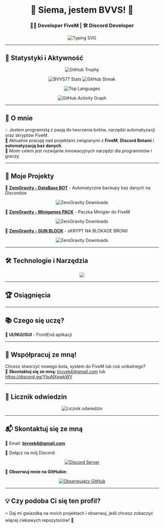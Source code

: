 <h1 align="center">👋 Siema, jestem BVVS! 🚀</h1>
<h3 align="center">👨‍💻 Developer FiveM | 🛠️ Discord Developer</h3>

<p align="center">
  <img src="https://readme-typing-svg.herokuapp.com?font=Fira+Code&size=22&pause=1000&color=F7F7F7&width=500&lines=💡+Tworzę+boty+i+automatyzacje;🔥+Obserwuj+i+daj+⭐+jeśli+podoba+Ci+się+moje+repozytoria!" alt="Typing SVG">
</p>

---

## 🌟 **Statystyki i Aktywność**
<p align="center">
  <img src="https://github-profile-trophy.vercel.app/?username=BVVS77&theme=radical&no-frame=true&margin-w=5&column=7" alt="GitHub Trophy"/>
</p>

<p align="center">
  <img src="https://github-readme-stats.vercel.app/api?username=BVVS77&show_icons=true&theme=radical" alt="BVVS77 Stats"/>
  <img src="https://github-readme-streak-stats.herokuapp.com/?user=BVVS77&theme=radical" alt="GitHub Streak"/>
</p>

<p align="center">
  <img src="https://github-readme-stats.vercel.app/api/top-langs/?username=BVVS77&layout=compact&theme=radical" alt="Top Languages"/>
</p>

<p align="center">
  <img src="https://github-readme-activity-graph.vercel.app/graph?username=BVVS77&bg_color=1a1b27&color=f8d847&line=fa8b02&point=f8d847&area=true&hide_border=true" alt="GitHub Activity Graph"/>
</p>

---

## 🚀 **O mnie**
💡 Jestem programistą z pasją do tworzenia botów, narzędzi automatyzacji oraz skryptów FiveM.  
📌 Aktualnie pracuję nad projektami związanymi z **FiveM**, **Discord Botami** i **automatyzacją baz danych**.  
🎯 Moim celem jest rozwijanie innowacyjnych narzędzi dla programistów i graczy.  

---

## 📂 **Moje Projekty**
🔹 **[ZeroGravity - DataBase BOT](https://github.com/BVVS77/zerogravity-databot)** - Automatyczne backupy baz danych na Discordzie  

<p align="center">
  <img src="https://img.shields.io/github/downloads/BVVS77/zerogravity-databot/total?style=for-the-badge" alt="ZeroGravity Downloads"/>
</p>

🔹 **[ZeroGravity - Minigames PACK](https://github.com/BVVS77/0Gravity-Minigames-PACK)** - Paczka Minigier do FiveM

<p align="center">
  <img src="https://img.shields.io/github/downloads/BVVS77/0Gravity-Minigames-PACK/total?style=for-the-badge" alt="ZeroGravity Downloads"/>
</p>

🔹 **[ZeroGravity - GUN BLOCK](https://github.com/BVVS77/0g_gunblock)** - sKRYPT NA BLOKADE BRONII

<p align="center">
  <img src="https://img.shields.io/github/downloads/BVVS77/0g_gunblock/total?style=for-the-badge" alt="ZeroGravity Downloads"/>
</p>

---

## 🛠 **Technologie i Narzędzia**
<p align="center">
  <img src="https://skillicons.dev/icons?i=python,cpp,html,css,js,mysql,discord,github,linux,docker,git" />
</p>

---

## 🏆 **Osiągnięcia**

---

## 📚 **Czego się uczę?**
🔹 **UI/NUI/GUI** - FrontEnd aplikacji 

---

## 🤝 **Współpracuj ze mną!**
Chcesz stworzyć nowego bota, system do FiveM lub coś unikalnego?  
📩 **Skontaktuj się ze mną:** bivvek4@gmail.com  lub https://discord.gg/YbuNXpwkWY

---

## 👀 **Licznik odwiedzin**
<p align="center">
  <img src="https://count.getloli.com/get/@BVVS77?theme=rule34" alt="Licznik odwiedzin">
</p>

---

## 📬 **Skontaktuj się ze mną**
📧 Email: **bivvek4@gmail.com**  

📢 Dołącz na mój Discord:  
<p align="center">
  <a href="https://discord.gg/YbuNXpwkWY">
    <img src="https://invidget.switchblade.xyz/YbuNXpwkWY" alt="Discord Server">
  </a>
</p>

📌 **Obserwuj mnie na GitHubie:**  
<p align="center">
  <a href="https://github.com/BVVS77?tab=followers">
    <img src="https://img.shields.io/badge/ZAOBSERWUJ!-blueviolet?style=for-the-badge" alt="Obserwujący GitHub"/>
  </a>
</p>





---

## 💡 **Czy podoba Ci się ten profil?**
⭐ Daj mi gwiazdkę na moich projektach i obserwuj, jeśli chcesz zobaczyć więcej ciekawych repozytoriów! 🚀  
